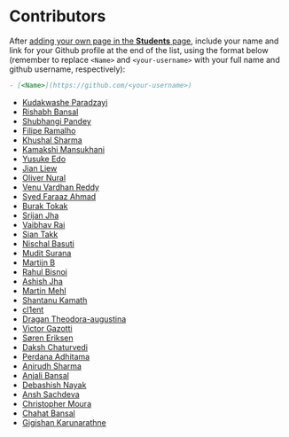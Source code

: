 ﻿
# Contributors

After [adding your own page in the **Students** page](https://github.com/rishabh-bansal/Make-a-Pull-Request/issues/1), include your name and link for your Github profile at the end of the list, using the format below (remember to replace `<Name>` and `<your-username>` with your full name and github username, respectively):

```markdown
- [<Name>](https://github.com/<your-username>)
```

- [Kudakwashe Paradzayi](https://github.com/kudapara)
- [Rishabh Bansal](https://github.com/rishabh-bansal)
- [Shubhangi Pandey](https://github.com/meshubhangi)
- [Filipe Ramalho](https://github.com/FilipeRamalho)
- [Khushal Sharma](https://github.com/Logan1x)
- [Kamakshi Mansukhani](https://github.com/kamakshimansukhani)
- [Yusuke Edo](https://github.com/Kogumac)
- [Jian Liew](https://github.com/JianLoong)
- [Oliver Nural](https://github.com/OllyNural)
- [Venu Vardhan Reddy](https://github.com/vchrombie)
- [Syed Faraaz Ahmad](https://github.com/faraazahmad/)
- [Burak Tokak](https://github.com/btk/)
- [Srijan Jha](https://github.com/SrijanJha28)
- [Vaibhav Rai](https://github.com/RaiVaibhav)
- [Sian Takk](https://github.com/zellowcactus)
- [Nischal Basuti](https://github.com/nischalbasuti)
- [Mudit Surana](https://github.com/surana-mudit)
- [Martijn B](https://github.com/x1mdev)
- [Rahul Bisnoi](https://github.com/nanspro)
- [Ashish Jha](https://github.com/thedreamsaver)
- [Martin Mehl](https://github.com/mehlleniumfalke)
- [Shantanu Kamath](https://github.com/shantanukamath)
- [cl1ent](https://github.com/cl1ent)
- [Dragan Theodora-augustina](https://github.com/theodoradragan)
- [Victor Gazotti](https://github.com/arkanius)
- [Søren Eriksen](https://github.com/soer7022)
- [Daksh Chaturvedi](https://github.com/daksh249)
- [Perdana Adhitama](https://github.com/kovloq)
- [Anirudh Sharma](https://github.com/Anirudh5)
- [Anjali Bansal](https://github.com/bansalanjali2512)
- [Debashish Nayak](https://github.com/theindianotaku)
- [Ansh Sachdeva](https://github.com/chaostools)
- [Christopher Moura](https://github.com/christophermoura)
- [Chahat Bansal](https://github.com/chahatbansal)
- [Gigishan Karunarathne](https://github.com/gigishankarunarathne)